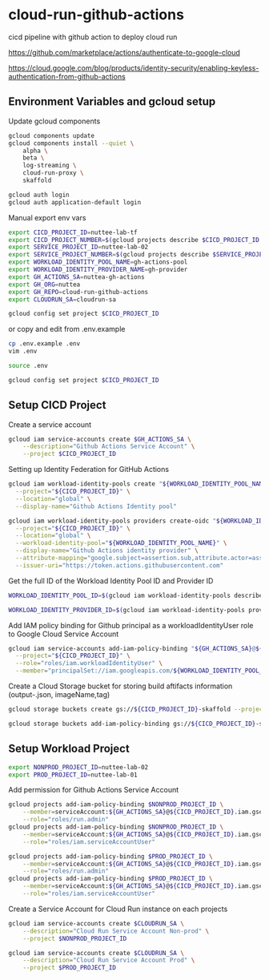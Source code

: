 # cloud-run-github-actions
cicd pipeline with github action to deploy cloud run

https://github.com/marketplace/actions/authenticate-to-google-cloud

https://cloud.google.com/blog/products/identity-security/enabling-keyless-authentication-from-github-actions

## Environment Variables and gcloud setup

Update gcloud components

```bash
gcloud components update
gcloud components install --quiet \
    alpha \
    beta \
    log-streaming \
    cloud-run-proxy \
    skaffold

gcloud auth login
gcloud auth application-default login
```

Manual export env vars

```bash
export CICD_PROJECT_ID=nuttee-lab-tf
export CICD_PROJECT_NUMBER=$(gcloud projects describe $CICD_PROJECT_ID --format="value(projectNumber)")
export SERVICE_PROJECT_ID=nuttee-lab-02
export SERVICE_PROJECT_NUMBER=$(gcloud projects describe $SERVICE_PROJECT_ID --format="value(projectNumber)")
export WORKLOAD_IDENTITY_POOL_NAME=gh-actions-pool
export WORKLOAD_IDENTITY_PROVIDER_NAME=gh-provider
export GH_ACTIONS_SA=nuttea-gh-actions
export GH_ORG=nuttea
export GH_REPO=cloud-run-github-actions
export CLOUDRUN_SA=cloudrun-sa

gcloud config set project $CICD_PROJECT_ID
```

or copy and edit from .env.example

```bash
cp .env.example .env
vim .env

source .env

gcloud config set project $CICD_PROJECT_ID
```

## Setup CICD Project

Create a service account

```bash
gcloud iam service-accounts create $GH_ACTIONS_SA \
    --description="Github Actions Service Account" \
    --project $CICD_PROJECT_ID
```

Setting up Identity Federation for GitHub Actions

```bash
gcloud iam workload-identity-pools create "${WORKLOAD_IDENTITY_POOL_NAME}" \
  --project="${CICD_PROJECT_ID}" \
  --location="global" \
  --display-name="Github Actions Identity pool"

gcloud iam workload-identity-pools providers create-oidc "${WORKLOAD_IDENTITY_PROVIDER_NAME}" \
  --project="${CICD_PROJECT_ID}" \
  --location="global" \
  --workload-identity-pool="${WORKLOAD_IDENTITY_POOL_NAME}" \
  --display-name="Github Actions identity provider" \
  --attribute-mapping="google.subject=assertion.sub,attribute.actor=assertion.actor,attribute.aud=assertion.aud,attribute.repository=assertion.repository" \
  --issuer-uri="https://token.actions.githubusercontent.com"
```

Get the full ID of the Workload Identity Pool ID and Provider ID

```bash
WORKLOAD_IDENTITY_POOL_ID=$(gcloud iam workload-identity-pools describe "${WORKLOAD_IDENTITY_POOL_NAME}" --project="${CICD_PROJECT_ID}" --location="global" --format="value(name)")

WORKLOAD_IDENTITY_PROVIDER_ID=$(gcloud iam workload-identity-pools providers describe "${WORKLOAD_IDENTITY_PROVIDER_NAME}" --workload-identity-pool "${WORKLOAD_IDENTITY_POOL_NAME}"  --project="${CICD_PROJECT_ID}" --location="global" --format="value(name)")
```

Add IAM policy binding for Github principal as a workloadIdentityUser role to Google Cloud Service Account

```bash
gcloud iam service-accounts add-iam-policy-binding "${GH_ACTIONS_SA}@${CICD_PROJECT_ID}.iam.gserviceaccount.com" \
  --project="${CICD_PROJECT_ID}" \
  --role="roles/iam.workloadIdentityUser" \
  --member="principalSet://iam.googleapis.com/${WORKLOAD_IDENTITY_POOL_ID}/attribute.repository/${GH_ORG}/${GH_REPO}"
```

Create a Cloud Storage bucket for storing build aftifacts information (output-<commit-hash>.json, imageName,tag)

```bash
gcloud storage buckets create gs://${CICD_PROJECT_ID}-skaffold --project ${CICD_PROJECT_ID} --location asia-southeast1

gcloud storage buckets add-iam-policy-binding gs://${CICD_PROJECT_ID}-skaffold --member=serviceAccount:${GH_ACTIONS_SA}@${CICD_PROJECT_ID}.iam.gserviceaccount.com --role=roles/storage.objectAdmin
```

## Setup Workload Project

```bash
export NONPROD_PROJECT_ID=nuttee-lab-02
export PROD_PROJECT_ID=nuttee-lab-01
```

Add permission for Github Actions Service Account

```bash
gcloud projects add-iam-policy-binding $NONPROD_PROJECT_ID \
    --member=serviceAccount:${GH_ACTIONS_SA}@${CICD_PROJECT_ID}.iam.gserviceaccount.com \
    --role="roles/run.admin"
gcloud projects add-iam-policy-binding $NONPROD_PROJECT_ID \
    --member=serviceAccount:${GH_ACTIONS_SA}@${CICD_PROJECT_ID}.iam.gserviceaccount.com \
    --role="roles/iam.serviceAccountUser"

gcloud projects add-iam-policy-binding $PROD_PROJECT_ID \
    --member=serviceAccount:${GH_ACTIONS_SA}@${CICD_PROJECT_ID}.iam.gserviceaccount.com \
    --role="roles/run.admin"
gcloud projects add-iam-policy-binding $PROD_PROJECT_ID \
    --member=serviceAccount:${GH_ACTIONS_SA}@${CICD_PROJECT_ID}.iam.gserviceaccount.com \
    --role="roles/iam.serviceAccountUser"
```

Create a Service Account for Cloud Run instance on each projects

```bash
gcloud iam service-accounts create $CLOUDRUN_SA \
    --description="Cloud Run Service Account Non-prod" \
    --project $NONPROD_PROJECT_ID

gcloud iam service-accounts create $CLOUDRUN_SA \
    --description="Cloud Run Service Account Prod" \
    --project $PROD_PROJECT_ID
```
